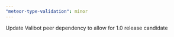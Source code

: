 ```yaml
---
"meteor-type-validation": minor
---
```


Update Valibot peer dependency to allow for 1.0 release candidate
